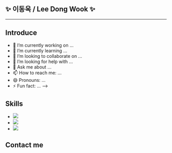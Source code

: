 ## ✨ 이동욱 / Lee Dong Wook ✨
-----------------------------
## Introduce

- 🔭 I’m currently working on ...
- 🌱 I’m currently learning ...
- 👯 I’m looking to collaborate on ...
- 🤔 I’m looking for help with ...
- 💬 Ask me about ...
- 📫 How to reach me: ...
- 😄 Pronouns: ...
- ⚡ Fun fact: ...
-->

## Skills

- <img src="https://img.shields.io/badge/html5%20-%23E34F26.svg?&style=for-the-badge&logo=html5&logoColor=white" />
- <img src="https://img.shields.io/badge/css3%20-%231572B6.svg?&style=for-the-badge&logo=css3&logoColor=white" />
- <img src="https://img.shields.io/badge/javascript%20-%23323330.svg?&style=for-the-badge&logo=javascript&logoColor=%23F7DF1E" />

## Contact me
